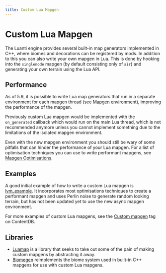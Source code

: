 ```yaml
---
title: Custom Lua Mapgen
---
```


# Custom Lua Mapgen
The Luanti engine provides several built-in map generators implemented in C++, where biomes and decorations can be registered by mods. In addition to this you can also write your own mapgen in Lua. This is done by hooking into the `singlenode` mapgen (by default consisting only of `air`) and generating your own terrain using the Lua API.

## Performance
As of 5.9, it is possible to write Lua map generators that run in a separate environment for each mapgen thread (see [Mapgen environment](https://api.luanti.org/core-namespace-reference/#mapgen-environment)), improving the performance of the mapgen.

Previously custom Lua mapgen would be implemented with the `on_generated` callback which would run on the main Lua thread, which is not recommended anymore unless you cannot implement something due to the limitations of the isolated mapgen environment.

Even with the new mapgen environment you should still be wary of some pitfalls that can hinder the performance of your Lua mapgen. For a list of optimisation techniques you can use to write performant mapgens, see [Mapgen Optimisations](/mapgen-memory-optimisations/).

## Examples
A good initial example of how to write a custom Lua mapgen is [lvm_example](https://content.luanti.org/packages/ROllerozxa/lvm_example/). It incorporates most optimisations techniques to create a performant mapgen and uses Perlin noise to generate random looking terrain, but has not been updated yet to use the new async mapgen environment.

For more examples of custom Lua mapgens, see the [Custom mapgen](https://content.luanti.org/packages/?type=mod&page=1&tag=custom_mapgen) tag on ContentDB.

## Libraries
- [Luamap](https://content.luanti.org/packages/MisterE/luamap/) is a library that seeks to take out some of the pain of making custom mapgens by abstracting it away.
- [Biomegen](https://content.luanti.org/packages/Gael%20de%20Sailly/biomegen/) reimplements the biome system used in built-in C++ mapgens for use with custom Lua mapgens.

